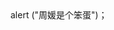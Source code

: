 <!DOCTYPE html>
<html lang="en">
<head>
    <meta charset="UTF-8">
    <title>写给周媛</title>
</head>
<body>
alert ("周媛是个笨蛋")；
</body>
</html>
